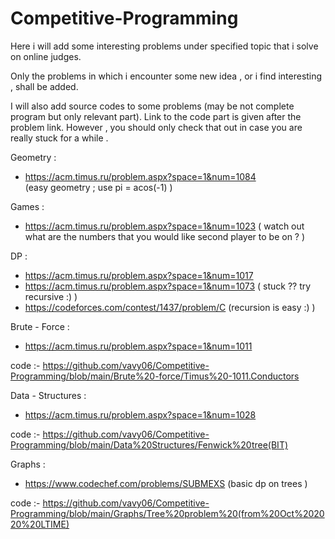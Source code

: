 # Competitive-Programming
Here i will add some interesting problems under specified topic that i solve on online judges.   

Only the problems in which i encounter some new idea , or i find interesting , shall be added.

I will also add source codes to some problems (may be not complete program but only relevant part).
Link to the code part is given after the problem link. However , you should only check that out in case you are really stuck for a while .


Geometry :
*  https://acm.timus.ru/problem.aspx?space=1&num=1084   
   (easy geometry ; use pi = acos(-1)  )
 
 
 Games :
 *  https://acm.timus.ru/problem.aspx?space=1&num=1023
   ( watch out what are the numbers that you would like second player to be  on ? )
  
  
  DP :
  *  https://acm.timus.ru/problem.aspx?space=1&num=1017
  *  https://acm.timus.ru/problem.aspx?space=1&num=1073   ( stuck ??  try recursive :)   )
  *  https://codeforces.com/contest/1437/problem/C        (recursion is easy :)     ) 
 
 
  
  Brute - Force :
  *   https://acm.timus.ru/problem.aspx?space=1&num=1011
  
   code :- https://github.com/vavy06/Competitive-Programming/blob/main/Brute%20-force/Timus%20-1011.Conductors                                  
 
 
 Data - Structures :
 *   https://acm.timus.ru/problem.aspx?space=1&num=1028
 
  code :-  https://github.com/vavy06/Competitive-Programming/blob/main/Data%20Structures/Fenwick%20tree(BIT)
  
  
  Graphs  :
  *  https://www.codechef.com/problems/SUBMEXS    (basic dp on trees )
  
   code :-  https://github.com/vavy06/Competitive-Programming/blob/main/Graphs/Tree%20problem%20(from%20Oct%202020%20LTIME)




